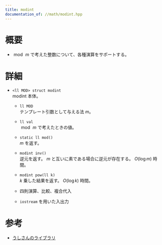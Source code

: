 ```yaml
---
title: modint
documentation_of: //math/modint.hpp
---
```


# 概要
- $\bmod\,m$ で考えた整数について、各種演算をサポートする。

# 詳細
- `<ll MOD> struct modint`  
    modint 本体。

    - `ll MOD`  
        テンプレート引数として与える法 $m$。

    - `ll val`  
        $\bmod\,m$ で考えたときの値。

    - `static ll mod()`  
        $m$ を返す。

    - `modint inv()`  
        逆元を返す。 $m$ と互いに素である場合に逆元が存在する。 $O(\log m)$ 時間。

    - `modint pow(ll k)`  
        $k$ 乗した結果を返す。 $O(\log k)$ 時間。

    - 四則演算、比較、複合代入

    - `iostream` を用いた入出力


# 参考
- [うしさんのライブラリ](https://ei1333.github.io/library/math/combinatorics/mod-int.cpp)
